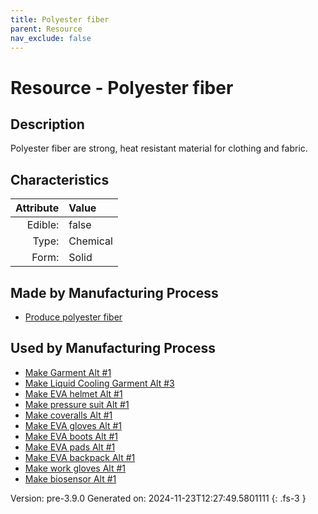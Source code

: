 ```yaml
---
title: Polyester fiber
parent: Resource
nav_exclude: false
---
```

# Resource - Polyester fiber

## Description
&#10;&#9;&#9;Polyester fiber are strong, heat resistant material for clothing and fabric.&#10;&#9;

## Characteristics

| Attribute      | Value |
|--------:|:------|
|Edible:|false|
|Type:|Chemical|
|Form:|Solid|
 
## Made by Manufacturing Process

- [Produce polyester fiber](../process/produce-polyester-fiber.html)

## Used by Manufacturing Process

- [Make Garment Alt #1](../process/make-garment-alt--1.html)
- [Make Liquid Cooling Garment Alt #3](../process/make-liquid-cooling-garment-alt--3.html)
- [Make EVA helmet Alt #1](../process/make-eva-helmet-alt--1.html)
- [Make pressure suit Alt #1](../process/make-pressure-suit-alt--1.html)
- [Make coveralls Alt #1](../process/make-coveralls-alt--1.html)
- [Make EVA gloves Alt #1](../process/make-eva-gloves-alt--1.html)
- [Make EVA boots Alt #1](../process/make-eva-boots-alt--1.html)
- [Make EVA pads Alt #1](../process/make-eva-pads-alt--1.html)
- [Make EVA backpack Alt #1](../process/make-eva-backpack-alt--1.html)
- [Make work gloves Alt #1](../process/make-work-gloves-alt--1.html)
- [Make biosensor Alt #1](../process/make-biosensor-alt--1.html)


    

Version: pre-3.9.0 Generated on: 2024-11-23T12:27:49.5801111
{: .fs-3 }
